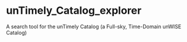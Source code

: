 # unTimely_Catalog_explorer
 A search tool for the unTimely Catalog (a Full-sky, Time-Domain unWISE Catalog)
